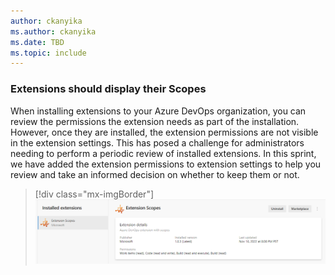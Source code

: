 ```yaml
---
author: ckanyika
ms.author: ckanyika
ms.date: TBD
ms.topic: include
---
```


### Extensions should display their Scopes 

When installing extensions to your Azure DevOps organization, you can review the permissions the extension needs as part of the installation. However, once they are installed, the extension permissions are not visible in the extension settings. This has posed a challenge for administrators needing to perform a periodic review of installed extensions. In this sprint, we have added the extension permissions to extension settings to help you review and take an informed decision on whether to keep them or not.

> [!div class="mx-imgBorder"]
> ![Create personal access tokens to deploy to Marketplace](../../media/214-general-01.png)